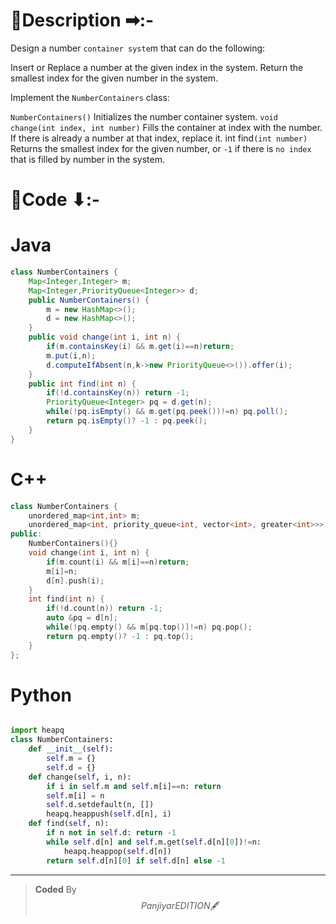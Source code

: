 # 📍Description ➡:-
<!-- Describe your first thoughts on how to solve this problem. -->
Design a number `container syste`m that can do the following:

Insert or Replace a number at the given index in the system.
Return the smallest index for the given number in the system.

Implement the `NumberContainers` class:

`NumberContainers()` Initializes the number container system.
`void change(int index, int number)` Fills the container at index with the number. If there is already a number at that index, replace it.
int find`(int number)` Returns the smallest index for the given number, or `-1` if there is `no index` that is filled by number in the system.


# 📝Code ⬇:-



# Java
```java []
class NumberContainers {
    Map<Integer,Integer> m;
    Map<Integer,PriorityQueue<Integer>> d;
    public NumberContainers() {
        m = new HashMap<>();
        d = new HashMap<>();
    }
    public void change(int i, int n) {
        if(m.containsKey(i) && m.get(i)==n)return;
        m.put(i,n);
        d.computeIfAbsent(n,k->new PriorityQueue<>()).offer(i);
    }
    public int find(int n) {
        if(!d.containsKey(n)) return -1;
        PriorityQueue<Integer> pq = d.get(n);
        while(!pq.isEmpty() && m.get(pq.peek())!=n) pq.poll();
        return pq.isEmpty()? -1 : pq.peek();
    }
}

```

# C++
``` cpp []
class NumberContainers {
    unordered_map<int,int> m;
    unordered_map<int, priority_queue<int, vector<int>, greater<int>>> d;
public:
    NumberContainers(){}
    void change(int i, int n) {
        if(m.count(i) && m[i]==n)return;
        m[i]=n;
        d[n].push(i);
    }
    int find(int n) {
        if(!d.count(n)) return -1;
        auto &pq = d[n];
        while(!pq.empty() && m[pq.top()]!=n) pq.pop();
        return pq.empty()? -1 : pq.top();
    }
};
```

# Python
``` python []

import heapq
class NumberContainers:
    def __init__(self):
        self.m = {}
        self.d = {}
    def change(self, i, n):
        if i in self.m and self.m[i]==n: return
        self.m[i] = n
        self.d.setdefault(n, [])
        heapq.heappush(self.d[n], i)
    def find(self, n):
        if n not in self.d: return -1
        while self.d[n] and self.m.get(self.d[n][0])!=n:
            heapq.heappop(self.d[n])
        return self.d[n][0] if self.d[n] else -1  
```

---

>    **Coded** By $$Panjiyar EDITION 🖋  $$

               
